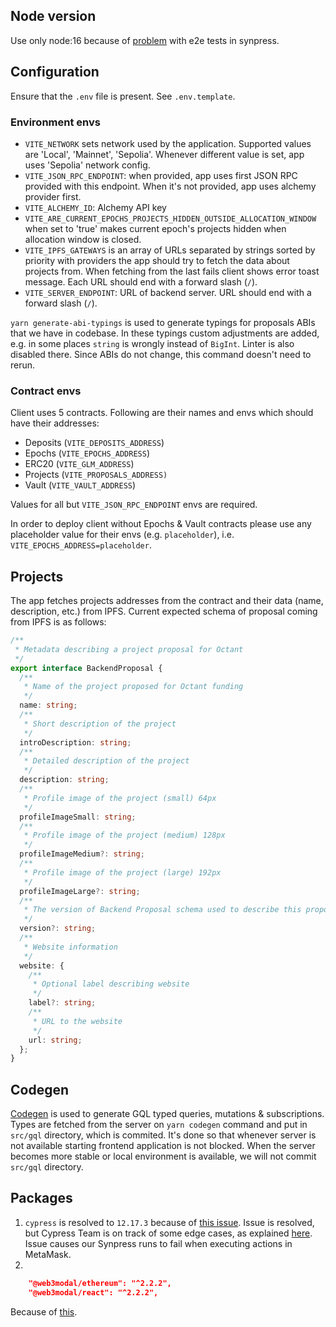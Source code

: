 ## Node version

Use only node:16 because of [problem](https://github.com/Synthetixio/synpress/issues/1071) with e2e tests in synpress.

## Configuration

Ensure that the `.env` file is present. See `.env.template`.

### Environment envs

- `VITE_NETWORK` sets network used by the application. Supported values are 'Local', 'Mainnet', 'Sepolia'. Whenever different value is set, app uses 'Sepolia' network config.
- `VITE_JSON_RPC_ENDPOINT`: when provided, app uses first JSON RPC provided with this endpoint. When it's not provided, app uses alchemy provider first.
- `VITE_ALCHEMY_ID`: Alchemy API key
- `VITE_ARE_CURRENT_EPOCHS_PROJECTS_HIDDEN_OUTSIDE_ALLOCATION_WINDOW` when set to 'true' makes current epoch's projects hidden when allocation window is closed.
- `VITE_IPFS_GATEWAYS` is an array of URLs separated by strings sorted by priority with providers the app should try to fetch the data about projects from. When fetching from the last fails client shows error toast message. Each URL should end with a forward slash (`/`).
- `VITE_SERVER_ENDPOINT`: URL of backend server. URL should end with a forward slash (`/`).

`yarn generate-abi-typings` is used to generate typings for proposals ABIs that we have in codebase. In these typings custom adjustments are added, e.g. in some places `string` is wrongly instead of `BigInt`. Linter is also disabled there. Since ABIs do not change, this command doesn't need to rerun.

### Contract envs

Client uses 5 contracts. Following are their names and envs which should have their addresses:

- Deposits (`VITE_DEPOSITS_ADDRESS`)
- Epochs (`VITE_EPOCHS_ADDRESS`)
- ERC20 (`VITE_GLM_ADDRESS`)
- Projects (`VITE_PROPOSALS_ADDRESS)`
- Vault (`VITE_VAULT_ADDRESS`)

Values for all but `VITE_JSON_RPC_ENDPOINT` envs are required.

In order to deploy client without Epochs & Vault contracts please use any placeholder value for their envs (e.g. `placeholder`), i.e. `VITE_EPOCHS_ADDRESS=placeholder`.

## Projects

The app fetches projects addresses from the contract and their data (name, description, etc.) from IPFS. Current expected schema of proposal coming from IPFS is as follows:

```ts
/**
 * Metadata describing a project proposal for Octant
 */
export interface BackendProposal {
  /**
   * Name of the project proposed for Octant funding
   */
  name: string;
  /**
   * Short description of the project
   */
  introDescription: string;
  /**
   * Detailed description of the project
   */
  description: string;
  /**
   * Profile image of the project (small) 64px
   */
  profileImageSmall: string;
  /**
   * Profile image of the project (medium) 128px
   */
  profileImageMedium?: string;
  /**
   * Profile image of the project (large) 192px
   */
  profileImageLarge?: string;
  /**
   * The version of Backend Proposal schema used to describe this proposal
   */
  version?: string;
  /**
   * Website information
   */
  website: {
    /**
     * Optional label describing website
     */
    label?: string;
    /**
     * URL to the website
     */
    url: string;
  };
}
```

## Codegen

[Codegen](https://the-guild.dev/graphql/codegen) is used to generate GQL typed queries, mutations & subscriptions. Types are fetched from the server on `yarn codegen` command and put in `src/gql` directory, which is commited. It's done so that whenever server is not available starting frontend application is not blocked. When the server becomes more stable or local environment is available, we will not commit `src/gql` directory.

## Packages

1. `cypress` is resolved to `12.17.3` because of [this issue](https://github.com/cypress-io/code-coverage/issues/667). Issue is resolved, but Cypress Team is on track of some edge cases, as explained [here](https://github.com/cypress-io/code-coverage/issues/667#issuecomment-1609563639). Issue causes our Synpress runs to fail when executing actions in MetaMask.
2.

```json
    "@web3modal/ethereum": "^2.2.2",
    "@web3modal/react": "^2.2.2",
```

Because of [this](https://github.com/cypress-io/cypress/discussions/26853).
